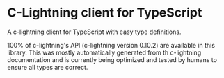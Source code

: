 # C-Lightning client for TypeScript

A c-lightning client for TypeScript with easy type definitions.

100% of c-lightning's API (c-lightning version 0.10.2) are available in this library. This was mostly automatically generated from th c-lightning documentation and is currently being optimized and tested by humans to ensure all types are correct.
